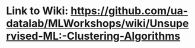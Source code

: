 # Link to Wiki: https://github.com/ua-datalab/MLWorkshops/wiki/Unsupervised-ML:-Clustering-Algorithms
